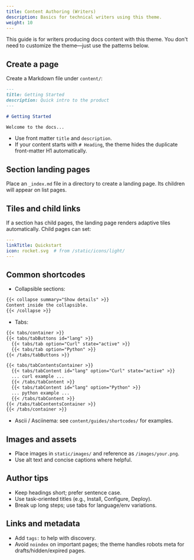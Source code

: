 ```yaml
---
title: Content Authoring (Writers)
description: Basics for technical writers using this theme.
weight: 10
---
```


This guide is for writers producing docs content with this theme. You don't need to customize the theme—just use the patterns below.

## Create a page
Create a Markdown file under `content/`:

```markdown
---
title: Getting Started
description: Quick intro to the product
---

# Getting Started

Welcome to the docs...
```

- Use front matter `title` and `description`.
- If your content starts with `# Heading`, the theme hides the duplicate front-matter H1 automatically.

## Section landing pages
Place an `_index.md` file in a directory to create a landing page. Its children will appear on list pages.

## Tiles and child links
If a section has child pages, the landing page renders adaptive tiles automatically. Child pages can set:

```yaml
---
linkTitle: Quickstart
icon: rocket.svg  # from /static/icons/light/
---
```

## Common shortcodes
- Collapsible sections:

```markdown
{{< collapse summary="Show details" >}}
Content inside the collapsible.
{{< /collapse >}}
```

- Tabs:

```markdown
{{< tabs/container >}}
{{< tabs/tabButtons id="lang" >}}
  {{< tabs/tab option="Curl" state="active" >}}
  {{< tabs/tab option="Python" >}}
{{< /tabs/tabButtons >}}

{{< tabs/tabContentsContainer >}}
  {{< tabs/tabContent id="lang" option="Curl" state="active" >}}
  ... curl example ...
  {{< /tabs/tabContent >}}
  {{< tabs/tabContent id="lang" option="Python" >}}
  ... python example ...
  {{< /tabs/tabContent >}}
{{< /tabs/tabContentsContainer >}}
{{< /tabs/container >}}
```

- Ascii / Asciinema: see `content/guides/shortcodes/` for examples.

## Images and assets
- Place images in `static/images/` and reference as `/images/your.png`.
- Use alt text and concise captions where helpful.

## Author tips
- Keep headings short; prefer sentence case.
- Use task-oriented titles (e.g., Install, Configure, Deploy).
- Break up long steps; use tabs for language/env variations.

## Links and metadata
- Add `tags:` to help with discovery.
- Avoid `noindex` on important pages; the theme handles robots meta for drafts/hidden/expired pages. 